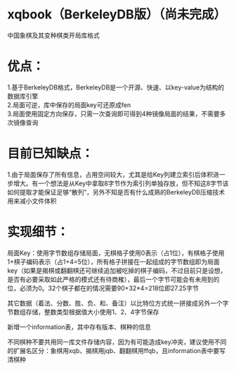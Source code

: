 # xqbook（BerkeleyDB版）（尚未完成）
中国象棋及其变种棋类开局库格式

# 优点：
1.基于BerkeleyDB格式，BerkeleyDB是一个开源、快速、以key-value为结构的数据库引擎<br />
2.局面可逆，库中保存的局面key可还原成fen<br />
3.局面使用固定方向保存，只需一次查询即可得到4种镜像局面的结果，不需要多次镜像查询<br />

# 目前已知缺点：
1.由于局面保存了所有信息，占用空间较大，尤其是给Key列建立索引后体积进一步增大。有一个想法是从Key中拿取8字节作为索引列单独存放，但不知这8字节该如何提取才能保证足够“散列”，另外不知是否有什么成熟的BerkeleyDB压缩技术用来减小文件体积<br />

# 实现细节：
局面Key：使用字节数组存储局面，无棋格子使用0表示（占1位），有棋格子使用1+棋子编码表示（占1+4=5位），所有格子拼接在一起组成的字节数组即为局面key（如果是揭棋或翻翻棋还可继续追加被吃掉的棋子编码，不过目前只是设想，是否有必要采取如此严格的模式还有待商榷），最后一个字节可能会有未用到的位，必须为0。32个棋子都在的情况需要90+32*4=218位即27.25字节

其它数据（着法、分数、胜、负、和、备注）以比特位方式统一拼接成另外一个字节数组存储，整数类型根据值大小使用1、2、4字节保存

新增一个information表，其中存有版本、棋种的信息

不同棋种不要共用同一库文件存储内容，因为有可能造成key冲突，建议使用不同的扩展名区分：象棋用xqb、揭棋用jqb、翻翻棋用ffqb，且information表中要写清棋种